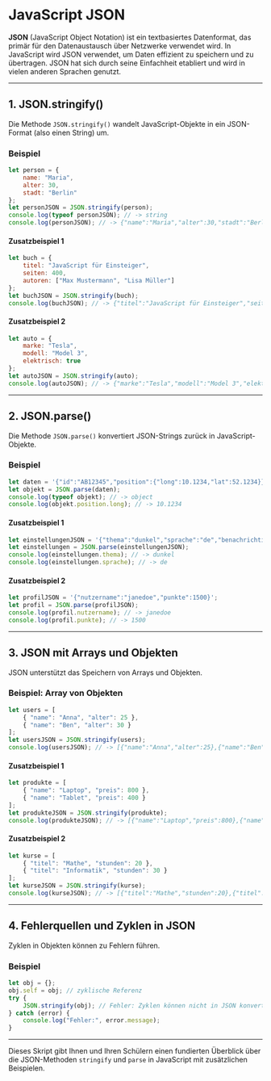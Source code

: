 
# JavaScript JSON

**JSON** (JavaScript Object Notation) ist ein textbasiertes Datenformat, das primär für den Datenaustausch über Netzwerke verwendet wird. 
In JavaScript wird JSON verwendet, um Daten effizient zu speichern und zu übertragen. JSON hat sich durch seine Einfachheit etabliert und wird in vielen anderen Sprachen genutzt.

---

## 1. JSON.stringify()

Die Methode `JSON.stringify()` wandelt JavaScript-Objekte in ein JSON-Format (also einen String) um.

### Beispiel
```javascript
let person = {
    name: "Maria",
    alter: 30,
    stadt: "Berlin"
};
let personJSON = JSON.stringify(person);
console.log(typeof personJSON); // -> string
console.log(personJSON); // -> {"name":"Maria","alter":30,"stadt":"Berlin"}
```

#### Zusatzbeispiel 1
```javascript
let buch = {
    titel: "JavaScript für Einsteiger",
    seiten: 400,
    autoren: ["Max Mustermann", "Lisa Müller"]
};
let buchJSON = JSON.stringify(buch);
console.log(buchJSON); // -> {"titel":"JavaScript für Einsteiger","seiten":400,"autoren":["Max Mustermann","Lisa Müller"]}
```

#### Zusatzbeispiel 2
```javascript
let auto = {
    marke: "Tesla",
    modell: "Model 3",
    elektrisch: true
};
let autoJSON = JSON.stringify(auto);
console.log(autoJSON); // -> {"marke":"Tesla","modell":"Model 3","elektrisch":true}
```

---

## 2. JSON.parse()

Die Methode `JSON.parse()` konvertiert JSON-Strings zurück in JavaScript-Objekte.

### Beispiel
```javascript
let daten = '{"id":"AB12345","position":{"long":10.1234,"lat":52.1234}}';
let objekt = JSON.parse(daten);
console.log(typeof objekt); // -> object
console.log(objekt.position.long); // -> 10.1234
```

#### Zusatzbeispiel 1
```javascript
let einstellungenJSON = '{"thema":"dunkel","sprache":"de","benachrichtigungen":true}';
let einstellungen = JSON.parse(einstellungenJSON);
console.log(einstellungen.thema); // -> dunkel
console.log(einstellungen.sprache); // -> de
```

#### Zusatzbeispiel 2
```javascript
let profilJSON = '{"nutzername":"janedoe","punkte":1500}';
let profil = JSON.parse(profilJSON);
console.log(profil.nutzername); // -> janedoe
console.log(profil.punkte); // -> 1500
```

---

## 3. JSON mit Arrays und Objekten

JSON unterstützt das Speichern von Arrays und Objekten.

### Beispiel: Array von Objekten
```javascript
let users = [
    { "name": "Anna", "alter": 25 },
    { "name": "Ben", "alter": 30 }
];
let usersJSON = JSON.stringify(users);
console.log(usersJSON); // -> [{"name":"Anna","alter":25},{"name":"Ben","alter":30}]
```

#### Zusatzbeispiel 1
```javascript
let produkte = [
    { "name": "Laptop", "preis": 800 },
    { "name": "Tablet", "preis": 400 }
];
let produkteJSON = JSON.stringify(produkte);
console.log(produkteJSON); // -> [{"name":"Laptop","preis":800},{"name":"Tablet","preis":400}]
```

#### Zusatzbeispiel 2
```javascript
let kurse = [
    { "titel": "Mathe", "stunden": 20 },
    { "titel": "Informatik", "stunden": 30 }
];
let kurseJSON = JSON.stringify(kurse);
console.log(kurseJSON); // -> [{"titel":"Mathe","stunden":20},{"titel":"Informatik","stunden":30}]
```

---

## 4. Fehlerquellen und Zyklen in JSON

Zyklen in Objekten können zu Fehlern führen.

### Beispiel
```javascript
let obj = {};
obj.self = obj; // zyklische Referenz
try {
    JSON.stringify(obj); // Fehler: Zyklen können nicht in JSON konvertiert werden
} catch (error) {
    console.log("Fehler:", error.message);
}
```

---

Dieses Skript gibt Ihnen und Ihren Schülern einen fundierten Überblick über die JSON-Methoden `stringify` und `parse` in JavaScript mit zusätzlichen Beispielen.
